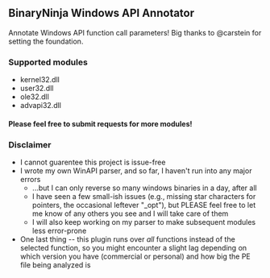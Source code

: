## BinaryNinja Windows API Annotator

Annotate Windows API function call parameters! Big thanks to @carstein for setting the foundation.

### Supported modules
* kernel32.dll
* user32.dll
* ole32.dll
* advapi32.dll

#### Please feel free to submit requests for more modules!

### Disclaimer
* I cannot guarentee this project is issue-free
* I wrote my own WinAPI parser, and so far, I haven't run into any major errors
    * ...but I can only reverse so many windows binaries in a day, after all
    * I have seen a few small-ish issues (e.g., missing star characters for pointers, the occasional leftever "_opt"), but PLEASE feel free to let me know of any others you see and I will take care of them
    * I will also keep working on my parser to make subsequent modules less error-prone
* One last thing -- this plugin runs over *all* functions instead of the selected function, so you might encounter a slight lag depending on which version you have (commercial or personal) and how big the PE file being analyzed is



